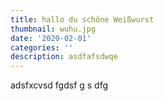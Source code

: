 ```yaml
---
title: hallo du schöne Weißwurst
thumbnail: wuhu.jpg
date: '2020-02-01'
categories: ''
description: asdfafsdwqe
---
```

adsfxcvsd fgdsf
g s
dfg
